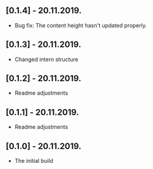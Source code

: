 ## [0.1.4] - 20.11.2019.

* Bug fix: The content height hasn't updated properly.

## [0.1.3] - 20.11.2019.

* Changed intern structure

## [0.1.2] - 20.11.2019.

* Readme adjustments

## [0.1.1] - 20.11.2019.

* Readme adjustments

## [0.1.0] - 20.11.2019.

* The initial build